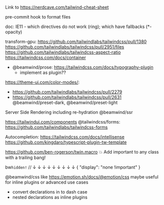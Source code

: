 Link to https://nerdcave.com/tailwind-cheat-sheet

pre-commit hook to format files

doc: IE11 - which directives do not work (ring); which have fallbacks (\*-opacity)

transform-gpu: https://github.com/tailwindlabs/tailwindcss/pull/1380
https://github.com/tailwindlabs/tailwindcss/pull/2951/files
https://github.com/tailwindlabs/tailwindcss-aspect-ratio
https://tailwindcss.com/docs/container

- @beamwind/prose: https://tailwindcss.com/docs/typography-plugin
  - implement as plugin??

https://theme-ui.com/color-modes/:

- https://github.com/tailwindlabs/tailwindcss/pull/2279
- https://github.com/tailwindlabs/tailwindcss/pull/2631
  @beamwind/preset-dark, @beamwind/preset-light

Server Side Rendering including re-hydration
@beamwind/ssr

https://tailwindui.com/components
@tailwindcss/forms: https://github.com/tailwindlabs/tailwindcss-forms

Autocompletion:
https://tailwindcss.com/docs/intellisense
https://github.com/kingdaro/typescript-plugin-tw-template

https://github.com/ben-rogerson/twin.macro
💥 Add important to any class with a trailing bang!

bw`hidden!`
// ↓ ↓ ↓ ↓ ↓ ↓ ↓ ↓ ↓
{ "display": "none !important" }

@beamwind/css like https://emotion.sh/docs/@emotion/css
maybe useful for inline plugins or advanced use cases

- convert declarations in to dash case
- nested declarations as inline plugins
